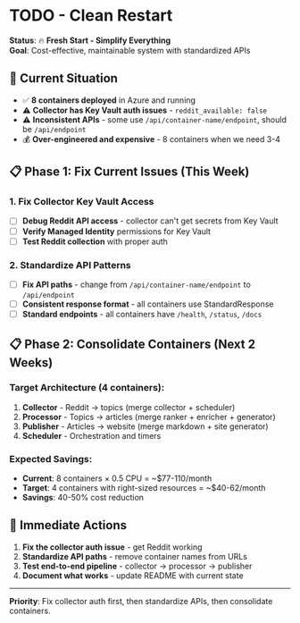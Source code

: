 # TODO - Clean Restart

**Status**: 🔥 **Fresh Start - Simplify Everything**  
**Goal**: Cost-effective, maintainable system with standardized APIs

## 🎯 Current Situation
- ✅ **8 containers deployed** in Azure and running
- ⚠️ **Collector has Key Vault auth issues** - `reddit_available: false`
- ⚠️ **Inconsistent APIs** - some use `/api/container-name/endpoint`, should be `/api/endpoint`
- 💰 **Over-engineered and expensive** - 8 containers when we need 3-4

## 📋 Phase 1: Fix Current Issues (This Week)

### 1. Fix Collector Key Vault Access
- [ ] **Debug Reddit API access** - collector can't get secrets from Key Vault
- [ ] **Verify Managed Identity** permissions for Key Vault
- [ ] **Test Reddit collection** with proper auth

### 2. Standardize API Patterns  
- [ ] **Fix API paths** - change from `/api/container-name/endpoint` to `/api/endpoint`
- [ ] **Consistent response format** - all containers use StandardResponse
- [ ] **Standard endpoints** - all containers have `/health`, `/status`, `/docs`

## 📋 Phase 2: Consolidate Containers (Next 2 Weeks)

### Target Architecture (4 containers):
1. **Collector** - Reddit → topics (merge collector + scheduler)
2. **Processor** - Topics → articles (merge ranker + enricher + generator)  
3. **Publisher** - Articles → website (merge markdown + site generator)
4. **Scheduler** - Orchestration and timers

### Expected Savings:
- **Current**: 8 containers × 0.5 CPU = ~$77-110/month
- **Target**: 4 containers with right-sized resources = ~$40-62/month
- **Savings**: 40-50% cost reduction

## 🚀 Immediate Actions

1. **Fix the collector auth issue** - get Reddit working
2. **Standardize API paths** - remove container names from URLs
3. **Test end-to-end pipeline** - collector → processor → publisher
4. **Document what works** - update README with current state

---

**Priority**: Fix collector auth first, then standardize APIs, then consolidate containers.

